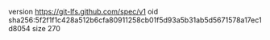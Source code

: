 version https://git-lfs.github.com/spec/v1
oid sha256:5f2f1f1c428a512b6cfa80911258cb01f5d93a5b31ab5d5671578a17ec1d8054
size 270
